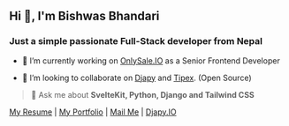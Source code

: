 ## Hi 👋, I'm Bishwas Bhandari
### Just a simple passionate Full-Stack developer from Nepal

- 🔭 I’m currently working on [OnlySale.IO](https://onlysales.io/) as a Senior Frontend Developer

- 👯 I’m looking to collaborate on [Djapy](https://github.com/Bishwas-py/djapy) and [Tipex](https://github.com/friendofsvelte/tipex). (Open Source)

> 💬 Ask me about **SvelteKit, Python, Django and Tailwind CSS**


[My Resume](Bishwas-Bhandari-Resume.pdf) | [My Portfolio](https://bishwas.net/) | [Mail Me](mailto:yo@bishwas.net) | [Djapy.IO](https://djapy.io/)
